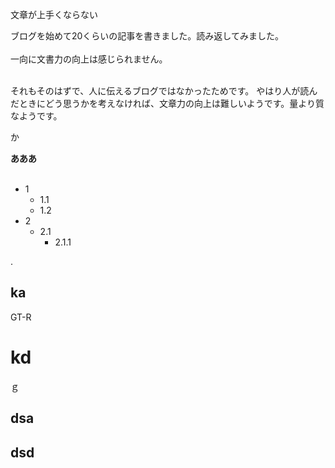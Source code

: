 文章が上手くならない

ブログを始めて20くらいの記事を書きました。読み返してみました。<br /><br />
一向に文書力の向上は感じられません。<br/><br/>

それもそのはずで、人に伝えるブログではなかったためです。
やはり人が読んだときにどう思うかを考えなければ、文章力の向上は難しいようです。量より質なようです。

か

**あああ**<br><br>

- 1
    - 1.1
    - 1.2
- 2
    - 2.1
        - 2.1.1

.
## ka
GT-R

# kd
ｇ

## dsa

## dsd
  